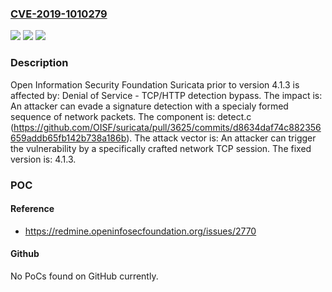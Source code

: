 ### [CVE-2019-1010279](https://cve.mitre.org/cgi-bin/cvename.cgi?name=CVE-2019-1010279)
![](https://img.shields.io/static/v1?label=Product&message=Suricata&color=blue)
![](https://img.shields.io/static/v1?label=Version&message=prior%20to%20version%204.1.3%20%5Bfixed%3A%204.1.3%5D%20&color=brightgreen)
![](https://img.shields.io/static/v1?label=Vulnerability&message=Denial%20of%20Service%20-%20TCP%2FHTTP%20detection%20bypass&color=brightgreen)

### Description

Open Information Security Foundation Suricata prior to version 4.1.3 is affected by: Denial of Service - TCP/HTTP detection bypass. The impact is: An attacker can evade a signature detection with a specialy formed sequence of network packets. The component is: detect.c (https://github.com/OISF/suricata/pull/3625/commits/d8634daf74c882356659addb65fb142b738a186b). The attack vector is: An attacker can trigger the vulnerability by a specifically crafted network TCP session. The fixed version is: 4.1.3.

### POC

#### Reference
- https://redmine.openinfosecfoundation.org/issues/2770

#### Github
No PoCs found on GitHub currently.

